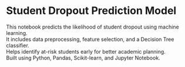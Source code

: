 # Student Dropout Prediction Model

This notebook predicts the likelihood of student dropout using machine learning.  
It includes data preprocessing, feature selection, and a Decision Tree classifier.  
Helps identify at-risk students early for better academic planning.  
Built using Python, Pandas, Scikit-learn, and Jupyter Notebook.
